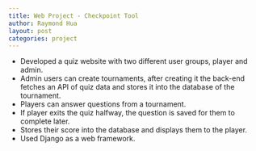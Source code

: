 ```yaml
---
title: Web Project - Checkpoint Tool
author: Raymond Hua
layout: post
categories: project
---
```


* Developed a quiz website with two different user groups, player and admin.
* Admin users can create tournaments, after creating it the back-end fetches an API of quiz data and stores it into the database of the tournament.
* Players can answer questions from a tournament.
* If player exits the quiz halfway, the question is saved for them to complete later.
* Stores their score into the database and displays them to the player.
* Used Django as a web framework.
